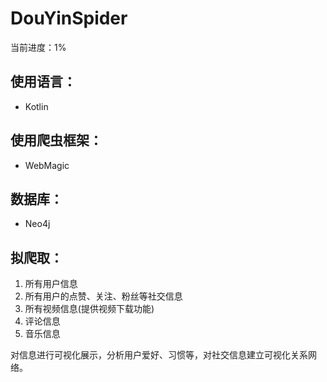 # DouYinSpider
当前进度：1%    
## 使用语言：
- Kotlin
## 使用爬虫框架：
- WebMagic
## 数据库：
- Neo4j
## 拟爬取：
1. 所有用户信息
2. 所有用户的点赞、关注、粉丝等社交信息
3. 所有视频信息(提供视频下载功能)
4. 评论信息
5. 音乐信息

对信息进行可视化展示，分析用户爱好、习惯等，对社交信息建立可视化关系网络。
